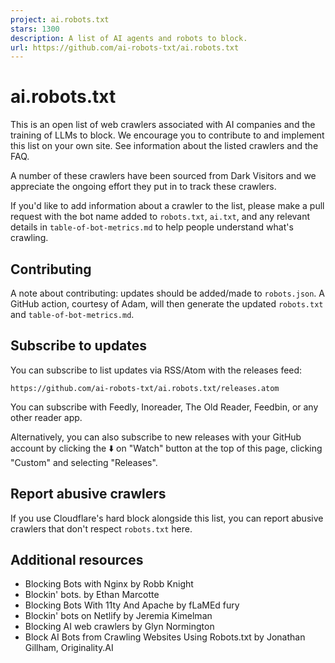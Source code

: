 ```yaml
---
project: ai.robots.txt
stars: 1300
description: A list of AI agents and robots to block.
url: https://github.com/ai-robots-txt/ai.robots.txt
---
```


ai.robots.txt
=============

This is an open list of web crawlers associated with AI companies and the training of LLMs to block. We encourage you to contribute to and implement this list on your own site. See information about the listed crawlers and the FAQ.

A number of these crawlers have been sourced from Dark Visitors and we appreciate the ongoing effort they put in to track these crawlers.

If you'd like to add information about a crawler to the list, please make a pull request with the bot name added to `robots.txt`, `ai.txt`, and any relevant details in `table-of-bot-metrics.md` to help people understand what's crawling.

Contributing
------------

A note about contributing: updates should be added/made to `robots.json`. A GitHub action, courtesy of Adam, will then generate the updated `robots.txt` and `table-of-bot-metrics.md`.

Subscribe to updates
--------------------

You can subscribe to list updates via RSS/Atom with the releases feed:

```
https://github.com/ai-robots-txt/ai.robots.txt/releases.atom
```

You can subscribe with Feedly, Inoreader, The Old Reader, Feedbin, or any other reader app.

Alternatively, you can also subscribe to new releases with your GitHub account by clicking the ⬇️ on "Watch" button at the top of this page, clicking "Custom" and selecting "Releases".

Report abusive crawlers
-----------------------

If you use Cloudflare's hard block alongside this list, you can report abusive crawlers that don't respect `robots.txt` here.

Additional resources
--------------------

-   Blocking Bots with Nginx by Robb Knight
-   Blockin' bots. by Ethan Marcotte
-   Blocking Bots With 11ty And Apache by fLaMEd fury
-   Blockin' bots on Netlify by Jeremia Kimelman
-   Blocking AI web crawlers by Glyn Normington
-   Block AI Bots from Crawling Websites Using Robots.txt by Jonathan Gillham, Originality.AI
